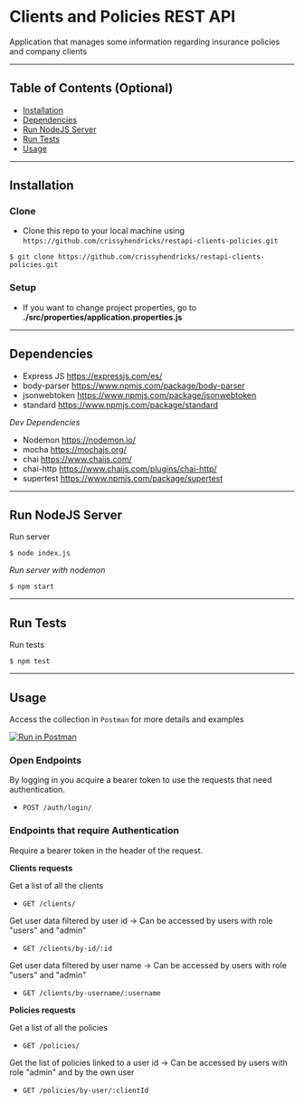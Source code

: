 # Clients and Policies REST API

Application that manages some information regarding insurance policies and company clients



---

## Table of Contents (Optional)

- [Installation](#installation)
- [Dependencies](#Dependencies)
- [Run NodeJS Server](#Run%20NodeJS%20Server)
- [Run Tests](#Run%20Tests)
- [Usage](#usage)



---
## Installation

### Clone

- Clone this repo to your local machine using `https://github.com/crissyhendricks/restapi-clients-policies.git`


```shell
$ git clone https://github.com/crissyhendricks/restapi-clients-policies.git
```

### Setup
- If you want to change project properties, go to **./src/properties/application.properties.js**
---
## Dependencies

- Express JS https://expressjs.com/es/
- body-parser https://www.npmjs.com/package/body-parser
- jsonwebtoken https://www.npmjs.com/package/jsonwebtoken
- standard https://www.npmjs.com/package/standard

*Dev Dependencies*

- Nodemon https://nodemon.io/
- mocha https://mochajs.org/
- chai https://www.chaijs.com/
- chai-http https://www.chaijs.com/plugins/chai-http/
- supertest https://www.npmjs.com/package/supertest
  
---
## Run NodeJS Server 
    
Run server    

```shell
$ node index.js
```
*Run server with nodemon*
```shell
$ npm start
```
---
## Run Tests
Run tests    

```shell
$ npm test
```
---

## Usage
Access the collection in `Postman` for more details and examples

[![Run in Postman](https://run.pstmn.io/button.svg)](https://app.getpostman.com/run-collection/d23af518b31af3c06c43)

### Open Endpoints
By logging in you acquire a bearer token to use the requests that need authentication. 
* `POST /auth/login/`

### Endpoints that require Authentication
Require a bearer token in the header of the request.

**Clients requests**

Get a list of all the clients

* `GET /clients/`


Get user data filtered by user id -> Can be accessed by users with role "users" and "admin"

* `GET /clients/by-id/:id`


Get user data filtered by user name -> Can be accessed by users with role "users" and "admin"

* `GET /clients/by-username/:username`

**Policies requests**

Get a list of all the policies

* `GET /policies/`


Get the list of policies linked to a user id -> Can be accessed by users with role "admin" and by the own user

* `GET /policies/by-user/:clientId`
